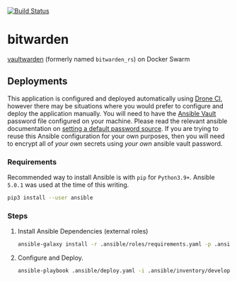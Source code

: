 [![Build Status](https://drone.kiwi-labs.net/api/badges/Diesel-Net/bitwarden/status.svg)](https://drone.kiwi-labs.net/Diesel-Net/bitwarden)

# bitwarden
[vaultwarden](https://github.com/dani-garcia/vaultwarden) (formerly named `bitwarden_rs`) on Docker Swarm


## Deployments
This application is configured and deployed automatically using [Drone CI](https://github.com/harness/drone), however there may be situations where you would prefer to configure and deploy the application manually. You will need to have the [Ansible Vault](https://docs.ansible.com/ansible/latest/user_guide/vault.html#encrypting-content-with-ansible-vault) password file configured on your machine. Please read the relevant ansible documentation on [setting a default password source](https://docs.ansible.com/ansible/latest/user_guide/vault.html#setting-a-default-password-source). If you are trying to reuse this Ansible configuration for your own purposes, then you will need to encrypt all of _your own_ secrets using _your own_ ansible vault password.

### Requirements
Recommended way to install Ansible is with `pip` for `Python3.9+`. Ansible `5.0.1` was used at the time of this writing.
```bash
pip3 install --user ansible
```

### Steps
1. Install Ansible Dependencies (external roles)
   ```bash
   ansible-galaxy install -r .ansible/roles/requirements.yaml -p .ansible/roles --force
   ```
2. Configure and Deploy. 
   ```bash
   ansible-playbook .ansible/deploy.yaml -i .ansible/inventory/development
   ```

